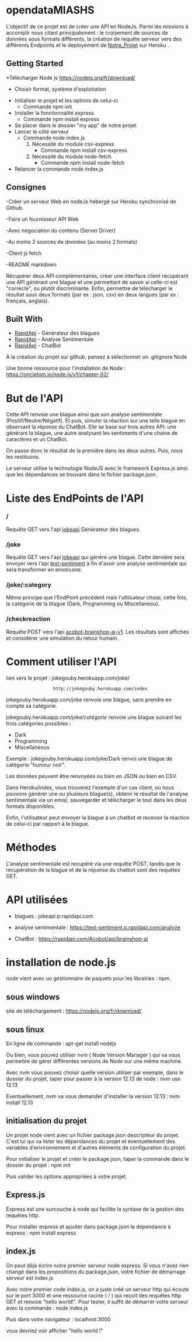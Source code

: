 # opendataMIASHS

L'objectif de ce projet est de créer une API en NodeJs. Parmi les missions à accomplir nous citant principalement : le croisement de sources de données sous formats différents, la création de requête serveur vers des différents Endpoints et le deployement de [Notre_Projet](http://jokegouby.herokuapp.com/index) sur Heroku .

## Getting Started

*Télécharger Node js  https://nodejs.org/fr/download/ 
  - Choisir format, système d'exploitation
* Initialiser le projet et les options de celui-ci
  - Commande npm init
* Installer la fonctionnalité express
  - Commande npm install express
* Se placer dans le dossier "my app" de notre projet
* Lancer le côté serveur
  - Commande node index.js
    1) Nécessité du module csv-express
        - Commande npm install csv-express
    2) Nécessité du module node-fetch
        - Commande npm install node-fetch
* Relancer la commande node index.js

## Consignes

-Créer un serveur Web en nodeJs hébergé sur Heroku synchronisé de Github.

-Faire un fournisseur API Web

-Avec négociation du contenu (Server Driver)

-Au moins 2 sources de données (au moins 2 formats)

-Client js fetch

-README markdown

Récupérer deux API complémentaires, créer une interface client récupérant une API générant une blague et une permettant de savoir si celle-ci est "correcte", ou plutôt discriminante. Enfin, permettre de télécharger le résultat sous deux formats (par ex : json, csv) en deux langues (par ex : français, anglais). 

## Built With

* [RapidApi](https://jokeapi.p.rapidapi.com/category/Any) - Générateur des blagues
* [RapidApi](https://text-sentiment.p.rapidapi.com/analyze) - Analyse Sentimentale
* [RapidApi](https://acobot-brainshop-ai-v1.p.rapidapi.com/get) - ChatBot

A la création du projet sur github, pensez à sélectionner un .gitignore Node

Une bonne ressource pour l'installation de Node : https://oncletom.io/node.js/v1/chapter-02/


# But de l'API

Cette API renvoie une blague ainsi que son analyse sentimentale (Positif/Neutre/Négatif). Et puis, simuler la réaction sur une telle blague en observant la réponse du ChatBot.
Elle se base sur trois autres API: une générant la blague, une autre analysant les sentiments d'une chaine de caractères et un ChatBot.

On passe donc le résultat de la première dans les deux autres. Puis, nous les restituons. 

Le serveur utilise la technologie NodeJS avec le framework Express.js ainsi que les dépendances se trouvant dans le fichier package.json.

# Liste des EndPoints de l'API

### /
Requête GET vers l'api [jokeapi](https://jokeapi.p.rapidapi.com/category/Any) Générateur des blagues.

### /joke
Requête GET vers l'api [jokeapi](https://jokeapi.p.rapidapi.com/category/Any) qui génère une blague. Cette dernière sera envoyer vers l'api [text-sentiment](https://text-sentiment.p.rapidapi.com/analyze) à fin d'avoir une analyse sentimentale qui sera transformer en emoticone.

### /joke/:category
Même principe que l'EndPoint précédent mais l'utilisateur choisi, cette fois, la catégorie de la blague (Dark, Programming ou Miscellaneou).

### /checkreaction
Requête POST vers l'api [acobot-brainshop-ai-v1](https://acobot-brainshop-ai-v1.p.rapidapi.com/get). Les résultats sont affichés et considérer une simulation du retour humain.


# Comment utiliser l'API

lien vers le projet : jokegouby.herokuapp.com/joke/

                      http://jokegouby.herokuapp.com/index

jokegouby.herokuapp.com/joke renvoie une blague, sans prendre en compte sa catégorie.

jokegouby.herokuapp.com/joke/*catégorie* renvoie une blague suivant les trois catégories possibles :
  - Dark
  - Programming
  - Miscellaneous

Exemple :
  jokegouby.herokuapp.com/joke/Dark renvoi une blague de catégorie "humour noir".
  
Les données peuvent être renvoyées ou bien en JSON ou bien en CSV.

Dans Heroku/index, vous trouverez l'exemple d'un cas client, où nous pouvons générer une ou plusieurs blague(s), obtenir le résultat de l'analyse sentimentale via un emoji, sauvegarder et télécharger le tout dans les deux formats disponibles.

Enfin, l'utilisateur peut envoyer la blague à un chatbot et recevoir la réaction de celui-ci par rapport à la blague.

# Méthodes

L'analyse sentimentale est recupéré via une requête POST, tandis que la récupération de la blague et de la réponse du chatbot sont des requêtes GET.

# API utilisées

- blagues : jokeapi.p.rapidapi.com

- analyse sentimentale : https://text-sentiment.p.rapidapi.com/analyze

- ChatBot : https://rapidapi.com/Acobot/api/brainshop-ai


# installation de node.js

node vient avec un gestionnaire de paquets pour les librairies : npm.

## sous windows
 
site de téléchargement : https://nodejs.org/fr/download/

## sous linux

En ligne de commande : apt-get install nodejs

Ou bien, vous pouvez utiliser nvm ( Node Version Manager ) qui va vous permettre de gérer différentes versions de Node sur une même machine. 

Avec nvm vous pouvez choisir quelle version utiliser par exemple, dans le dossier du projet, taper pour passer à la version 12.13 de node : nvm use 12.13

Eventuellement, nvm va vous demander d'installer la version 12.13 : nvm install 12.13

## initialisation du projet

Un projet node vient avec un fichier package.json descripteur du projet. C'est lui qui va lister les dépendances du projet et éventuellement des variables d'environnement et d'autres éléments de configuration du projet.

Pour initialiser le projet et créer le package.json, taper la commande dans le dossier du projet : npm init

Puis valider les options appropriées à votre projet.

## Express.js

Express est une surcouche à node qui facilite la syntaxe de la gestion des requêtes http. 

Pour installer express et ajouter dans package.json la dépendance à express : npm install express

## index.js

On peut déjà écrire notre premier serveur node express. Si vous n'avez rien changé dans les propositions du package.json, votre fichier de démarrage serveur est index.js

Avec notre premier code index.js, on a juste créé un serveur http qui écoute sur le port 3000 et une ressource racine ( / ) qui reçoit des requêtes http GET et renvoie "hello world!". Pour tester, il suffit de démarrer votre serveur avec la commande : node index.js

Puis dans votre navigateur : localhost:3000

vous devriez voir afficher "hello world !"
